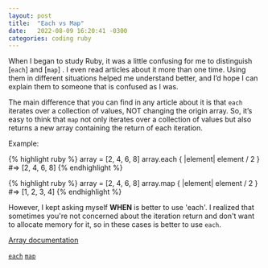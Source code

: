 ```yaml
---
layout: post
title:  "Each vs Map"
date:   2022-08-09 16:20:41 -0300
categories: coding ruby
---
```

When I began to study Ruby, it was a little confusing for me to distinguish [`each`] and [`map`] . 
I even read articles about it more than one time. Using them in different situations helped me 
understand better, and I’d hope I can explain them to someone that is confused as I was.

The main difference that you can find in any article about it is that `each` iterates over a collection
 of values, NOT changing the origin array. So, it’s easy to think that `map` not only iterates over
  a collection of values but also returns a new array containing the return of each iteration.

Example:

{% highlight ruby %}
array = [2, 4, 6, 8]
array.each { |element| element / 2 }
#=> [2, 4, 6, 8] 
{% endhighlight %}

{% highlight ruby %}
array = [2, 4, 6, 8]
array.map { |element| element / 2 }
#=> [1, 2, 3, 4]
{% endhighlight %}

However, I kept asking myself **WHEN** is better to use 'each'. I realized that sometimes you're not
concerned about the iteration return and don't want to allocate memory for it, so in these cases is 
better to use `each`. 

[Array documentation](https://ruby-doc.org/core-2.7.0/Array.html)

[`each`](https://ruby-doc.org/core-2.7.0/Array.html#method-i-each)
[`map`](https://ruby-doc.org/core-2.7.0/Array.html#method-i-map)